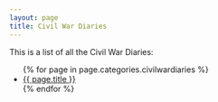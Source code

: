 ```yaml
---
layout: page
title: Civil War Diaries
---
```


This is a list of all the Civil War Diaries: 

<ul>
{% for page in page.categories.civilwardiaries %}
           <li class="post-title"><a href="{{ page.permalink }}">{{ page.title }}</a></li>
{% endfor %}

</ul>

